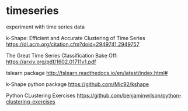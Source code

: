 # timeseries
experiment with time series data

k-Shape: Efficient and Accurate Clustering of Time Series
https://dl.acm.org/citation.cfm?doid=2949741.2949757

The Great Time Series Classification Bake Off:
https://arxiv.org/pdf/1602.01711v1.pdf

tslearn package
http://tslearn.readthedocs.io/en/latest/index.html#

k-Shape python package
https://github.com/Mic92/kshape

Python CLustering Exercises
https://github.com/benjaminwilson/python-clustering-exercises

